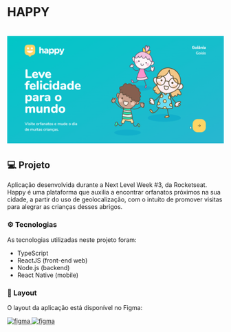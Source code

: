# HAPPY

<h1 align="center">
    <img src="./assets/happy-web.gif">
</h1>

## 💻 Projeto
Aplicação desenvolvida durante a Next Level Week #3, da Rocketseat. Happy é uma plataforma que auxilia a encontrar orfanatos próximos na sua cidade, a partir do uso de geolocalização, com o intuito de promover visitas para alegrar as crianças desses abrigos.


### ⚙️ Tecnologias

As tecnologias utilizadas neste projeto foram:

- TypeScript
- ReactJS (front-end web)
- Node.js (backend)
- React Native (mobile)


### 🎨 Layout

O layout da aplicação está disponível no Figma:

<a href="https://www.figma.com/file/fqSVRn4tN3qeMVJvLXPOYm/Happy-Web-(Copy)?node-id=0%3A1">
  <img alt="figma" src="https://img.shields.io/badge/Acessar%20Layout%20Web%20-Figma-%2304D361">
</a>

<a href="https://www.figma.com/file/sXf9GpF6AzQyLZW650RBBR/Happy-Mobile-Copy?node-id=0%3A1">
  <img alt="figma" src="https://img.shields.io/badge/Acessar%20Layout%20Mobile%20-Figma-%2304D361">
</a>
